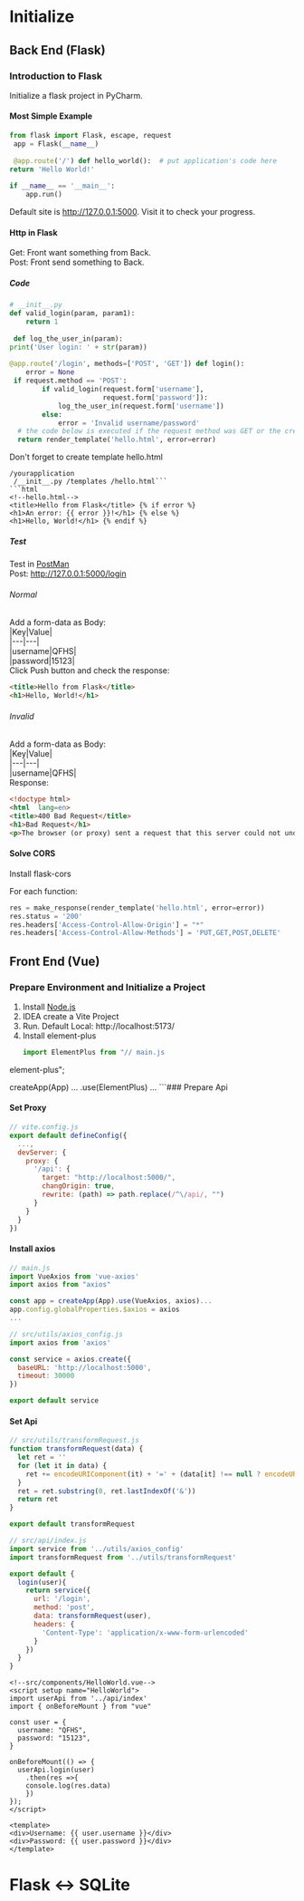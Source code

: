 
# Initialize  
## Back End (Flask)  
### Introduction to Flask  
Initialize a flask project in PyCharm.  
#### Most Simple Example  
```Python  
from flask import Flask, escape, request    
 app = Flask(__name__)    
    
 @app.route('/') def hello_world():  # put application's code here    
return 'Hello World!'   
  
if __name__ == '__main__':    
    app.run()  
```  
  
Default site is http://127.0.0.1:5000. Visit it to check your progress.  
  
#### Http in Flask  
Get: Front want something from Back.  
Post: Front send something to Back.  
##### Code  
```python  
# __init__.py  
def valid_login(param, param1):    
    return 1    
    
 def log_the_user_in(param):    
print('User login: ' + str(param))   
  
@app.route('/login', methods=['POST', 'GET']) def login():    
    error = None    
 if request.method == 'POST':    
        if valid_login(request.form['username'],    
                       request.form['password']):    
            log_the_user_in(request.form['username'])    
        else:    
            error = 'Invalid username/password'    
  # the code below is executed if the request method was GET or the credentials were invalid    
  return render_template('hello.html', error=error)  
```  
Don't forget to create template hello.html  
```  
/yourapplication  
 /__init__.py /templates /hello.html```  
```html  
<!--hello.html-->  
<title>Hello from Flask</title> {% if error %}    
<h1>An error: {{ error }}!</h1> {% else %}    
<h1>Hello, World!</h1> {% endif %}  
```  
##### Test  
Test in [PostMan](https://www.postman.com/downloads/?_sm_byp=iVVj3HsMQRFr4rFM)  
Post: http://127.0.0.1:5000/login  
###### Normal  
Add a form-data as Body:   
|Key|Value|  
|---|---|  
|username|QFHS|  
|password|15123|  
Click Push button and check the response:  
```html  
<title>Hello from Flask</title>  
<h1>Hello, World!</h1>  
```  
###### Invalid  
Add a form-data as Body:   
|Key|Value|  
|---|---|  
|username|QFHS|  
Response:  
```html  
<!doctype html>  
<html  lang=en>  
<title>400 Bad Request</title>  
<h1>Bad Request</h1>  
<p>The browser (or proxy) sent a request that this server could not understand.</p>  
```  
#### Solve CORS 
Install flask-cors  

For each function:  
```python 
res = make_response(render_template('hello.html', error=error))  
res.status = '200'  
res.headers['Access-Control-Allow-Origin'] = "*"  
res.headers['Access-Control-Allow-Methods'] = 'PUT,GET,POST,DELETE'  
```  
## Front End (Vue)  
### Prepare Environment and Initialize a Project  
1. Install [Node.js](https://nodejs.org/en/download/)  
2. IDEA create a Vite Project  
3. Run. Default  Local:   http://localhost:5173/  
4. Install element-plus  
    ```js  
    import ElementPlus from "// main.js  
element-plus";  
      
 createApp(App) ... .use(ElementPlus) ... ```### Prepare Api  
#### Set Proxy 
```js  
// vite.config.js  
export default defineConfig({
  ...,
  devServer: {
    proxy: {
      '/api': {
        target: "http://localhost:5000/",
        changOrigin: true,
        rewrite: (path) => path.replace(/^\/api/, "")
      }
    }
  }
})
```  
#### Install axios  
```js  
// main.js  
import VueAxios from 'vue-axios'  
import axios from "axios"  

const app = createApp(App).use(VueAxios, axios)...
app.config.globalProperties.$axios = axios
...
```
```js
// src/utils/axios_config.js
import axios from 'axios'

const service = axios.create({
  baseURL: 'http://localhost:5000',
  timeout: 30000
})

export default service
```
#### Set Api
```js
// src/utils/transformRequest.js
function transformRequest(data) {
  let ret = ''
  for (let it in data) {
    ret += encodeURIComponent(it) + '=' + (data[it] !== null ? encodeURIComponent(data[it]) : '') + '&'
  }
  ret = ret.substring(0, ret.lastIndexOf('&'))
  return ret
}

export default transformRequest
```
```js
// src/api/index.js
import service from '../utils/axios_config'
import transformRequest from '../utils/transformRequest'

export default {
  login(user){
    return service({
      url: '/login',
      method: 'post',
      data: transformRequest(user),
      headers: {
        'Content-Type': 'application/x-www-form-urlencoded'
      }
    })
  }
}
```
```vue
<!--src/components/HelloWorld.vue-->  
<script setup name="HelloWorld">
import userApi from '../api/index'
import { onBeforeMount } from "vue"

const user = {  
  username: "QFHS",  
  password: "15123",  
}

onBeforeMount(() => {
  userApi.login(user)
    .then(res =>{
    console.log(res.data)
    })
});  
</script>

<template>
<div>Username: {{ user.username }}</div>
<div>Password: {{ user.password }}</div>
</template>
```  
  
# Flask <-> SQLite
